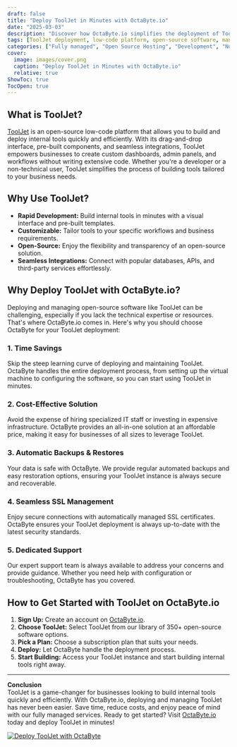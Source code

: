 ```yaml
---
draft: false
title: "Deploy ToolJet in Minutes with OctaByte.io"
date: "2025-03-03"
description: "Discover how OctaByte.io simplifies the deployment of ToolJet, a powerful open-source low-code platform, enabling you to build internal tools faster and more efficiently. With OctaByte's fully managed services, you can skip the technical complexities and focus on innovation."
tags: [ToolJet deployment, low-code platform, open-source software, managed services, OctaByte, internal tools, time-saving solutions, cost-effective deployment, automated backups, SSL management, expert support]
categories: ["Fully managed", "Open Source Hosting", "Development", "Nocode Lowcode", "ToolJet"]
cover:
  image: images/cover.png
  caption: "Deploy ToolJet in Minutes with OctaByte.io"
  relative: true
ShowToc: true
TocOpen: true
---
```



## What is ToolJet?

[ToolJet](https://www.tooljet.com/) is an open-source low-code platform that allows you to build and deploy internal tools quickly and efficiently. With its drag-and-drop interface, pre-built components, and seamless integrations, ToolJet empowers businesses to create custom dashboards, admin panels, and workflows without writing extensive code. Whether you're a developer or a non-technical user, ToolJet simplifies the process of building tools tailored to your business needs.

## Why Use ToolJet?

- **Rapid Development:** Build internal tools in minutes with a visual interface and pre-built templates.  
- **Customizable:** Tailor tools to your specific workflows and business requirements.  
- **Open-Source:** Enjoy the flexibility and transparency of an open-source solution.  
- **Seamless Integrations:** Connect with popular databases, APIs, and third-party services effortlessly.  

## Why Deploy ToolJet with OctaByte.io?

Deploying and managing open-source software like ToolJet can be challenging, especially if you lack the technical expertise or resources. That's where OctaByte.io comes in. Here's why you should choose OctaByte for your ToolJet deployment:

### 1. **Time Savings**  
Skip the steep learning curve of deploying and maintaining ToolJet. OctaByte handles the entire deployment process, from setting up the virtual machine to configuring the software, so you can start using ToolJet in minutes.

### 2. **Cost-Effective Solution**  
Avoid the expense of hiring specialized IT staff or investing in expensive infrastructure. OctaByte provides an all-in-one solution at an affordable price, making it easy for businesses of all sizes to leverage ToolJet.

### 3. **Automatic Backups & Restores**  
Your data is safe with OctaByte. We provide regular automated backups and easy restoration options, ensuring your ToolJet instance is always secure and recoverable.

### 4. **Seamless SSL Management**  
Enjoy secure connections with automatically managed SSL certificates. OctaByte ensures your ToolJet deployment is always up-to-date with the latest security standards.

### 5. **Dedicated Support**  
Our expert support team is always available to address your concerns and provide guidance. Whether you need help with configuration or troubleshooting, OctaByte has you covered.

## How to Get Started with ToolJet on OctaByte.io

1. **Sign Up:** Create an account on [OctaByte.io](https://octabyte.io).  
2. **Choose ToolJet:** Select ToolJet from our library of 350+ open-source software options.  
3. **Pick a Plan:** Choose a subscription plan that suits your needs.  
4. **Deploy:** Let OctaByte handle the deployment process.  
5. **Start Building:** Access your ToolJet instance and start building internal tools right away.  

---

**Conclusion**  
ToolJet is a game-changer for businesses looking to build internal tools quickly and efficiently. With OctaByte.io, deploying and managing ToolJet has never been easier. Save time, reduce costs, and enjoy peace of mind with our fully managed services. Ready to get started? Visit [OctaByte.io](https://octabyte.io) today and deploy ToolJet in minutes!

[![Deploy ToolJet with OctaByte](/images/deploy-on-octabyte.png)](https://octabyte.io/fully-managed-open-source-services/development/nocode-lowcode/tooljet)